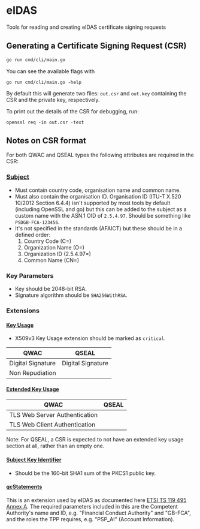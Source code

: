 # eIDAS
Tools for reading and creating eIDAS certificate signing requests

## Generating a Certificate Signing Request (CSR)
```bash
go run cmd/cli/main.go
```

You can see the available flags with
```
go run cmd/cli/main.go -help
```

By default this will generate two files: `out.csr` and `out.key` containing the CSR and the private key, respectively.

To print out the details of the CSR for debugging, run:
```
openssl req -in out.csr -text
```

## Notes on CSR format

For both QWAC and QSEAL types the following attributes are required in the CSR:

### [Subject](https://tools.ietf.org/html/rfc5280#section-4.1.2.6)
* Must contain country code, organisation name and common name.
* Must also contain the organisation ID. Organisation ID (ITU-T X.520 10/2012 Section 6.4.4) isn't supported by most tools by default (including OpenSSL and go) but this can be added to the subject as a custom name with the ASN.1 OID of `2.5.4.97`. Should be something like `PSDGB-FCA-123456`.
* It's not specified in the standards (AFAICT) but these should be in a defined order:
  1. Country Code (C=)
  1. Organization Name (O=)
  1. Organization ID (2.5.4.97=)
  1. Common Name (CN=)

### Key Parameters
* Key should be 2048-bit RSA.
* Signature algorithm should be `SHA256WithRSA`.

### Extensions

#### [Key Usage](https://tools.ietf.org/html/rfc5280#section-4.2.1.3)
* X509v3 Key Usage extension should be marked as `critical`.

| QWAC | QSEAL |
| --- | --- |
| Digital Signature | Digital Signature |
| Non Repudiation | |

#### [Extended Key Usage](https://tools.ietf.org/html/rfc5280#section-4.2.1.12)

| QWAC | QSEAL |
| --- | --- |
| TLS Web Server Authentication | |
| TLS Web Client Authentication | |

Note: For QSEAL, a CSR is expected to not have an extended key usage section at all, rather than an empty one.

#### [Subject Key Identifier](https://tools.ietf.org/html/rfc5280#section-4.2.1.2)
* Should be the 160-bit SHA1 sum of the PKCS1 public key.

#### [qcStatements](https://tools.ietf.org/html/rfc3739.html#section-3.2.6)
This is an extension used by eIDAS as documented here [ETSI TS 119 495 Annex A](https://www.etsi.org/deliver/etsi_ts/119400_119499/119495/01.02.01_60/ts_119495v010201p.pdf).
The required parameters included in this are the Competent Authority's name and ID, e.g. "Financial Conduct Authority" and "GB-FCA", and the roles the TPP requires, e.g. "PSP_AI" (Account Information).
